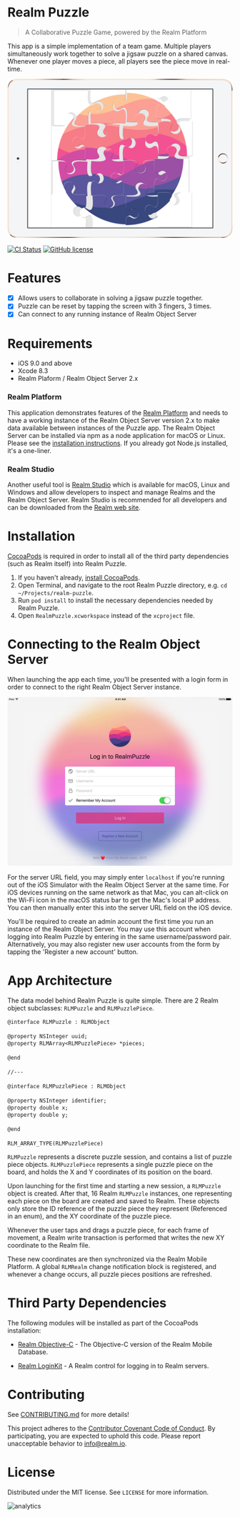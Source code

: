 # Realm Puzzle
> A Collaborative Puzzle Game, powered by the Realm Platform

This app is a simple implementation of a team game. Multiple players simultaneously work together to solve a jigsaw puzzle on a shared canvas. Whenever one player moves a piece, all players see the piece move in real-time.

![Realm Puzzle](screenshot.jpg)

[![CI Status](http://img.shields.io/travis/realm-demos/realm-puzzle.svg?style=flat)](http://api.travis-ci.org/realm-demos/realm-puzzle.svg)
[![GitHub license](https://img.shields.io/badge/license-Apache-blue.svg)](https://raw.githubusercontent.com/realm-demos/realm-puzzle/master/LICENSE)

# Features

- [x] Allows users to collaborate in solving a jigsaw puzzle together.
- [x] Puzzle can be reset by tapping the screen with 3 fingers, 3 times.
- [x] Can connect to any running instance of Realm Object Server

# Requirements

- iOS 9.0 and above
- Xcode 8.3
- Realm Plaform / Realm Object Server 2.x


### Realm Platform

This application demonstrates features of the [Realm Platform](https://realm.io/products/realm-platform/) and needs to have a working instance of the Realm Object Server version 2.x to make data available between instances of the Puzzle app. The Realm Object Server can be installed via npm as a node application for macOS or Linux. Please see the [installation instructions](https://realm.io/docs/get-started/installation/developer-edition/). If you already got Node.js installed, it's a one-liner.

### Realm Studio
Another useful tool is [Realm Studio](https://realm.io/products/realm-studio/) which is available for macOS, Linux and Windows and allow developers to inspect and manage Realms and the Realm Object Server. Realm Studio is recommended for all developers and can be downloaded from the [Realm web site](https://realm.io/products/realm-studio/).


# Installation

[CocoaPods](http://cocoapods.org/) is required in order to install all of the third party dependencies (such as Realm itself) into Realm Puzzle.

1. If you haven't already, [install CocoaPods](https://guides.cocoapods.org/using/getting-started.html).
2. Open Terminal, and navigate to the root Realm Puzzle directory, e.g. `cd ~/Projects/realm-puzzle`.
3. Run `pod install` to install the necessary dependencies needed by Realm Puzzle.
4. Open `RealmPuzzle.xcworkspace` instead of the `xcproject` file.

# Connecting to the Realm Object Server

When launching the app each time, you'll be presented with a login form in order to connect to the right Realm Object Server instance.

![Realm Puzzle](login.jpg)

For the server URL field, you may simply enter `localhost` if you're running out of the iOS Simulator with the Realm Object Server at the same time. For iOS devices running on the same network as that Mac, you can alt-click on the Wi-Fi icon in the macOS status bar to get the Mac's local IP address. You can then manually enter this into the server URL field on the iOS device.

You'll be required to create an admin account the first time you run an instance of the Realm Object Server. You may use this account when logging into Realm Puzzle by entering in the same username/password pair. Alternatively, you may also register new user accounts from the form by tapping the 'Register a new account' button.

# App Architecture

The data model behind Realm Puzzle is quite simple. There are 2 Realm object subclasses: `RLMPuzzle` and `RLMPuzzlePiece`.

```objc
@interface RLMPuzzle : RLMObject

@property NSInteger uuid;
@property RLMArray<RLMPuzzlePiece> *pieces;

@end

//---

@interface RLMPuzzlePiece : RLMObject

@property NSInteger identifier;
@property double x;
@property double y;

@end

RLM_ARRAY_TYPE(RLMPuzzlePiece)
```

`RLMPuzzle` represents a discrete puzzle session, and contains a list of puzzle piece objects. `RLMPuzzlePiece` represents a single puzzle piece on the board, and holds the X and Y coordinates of its position on the board.

Upon launching for the first time and starting a new session, a `RLMPuzzle` object is created. After that, 16 Realm `RLMPuzzle` instances, one representing each piece on the board are created and saved to Realm. These objects only store the ID reference of the puzzle piece they represent (Referenced in an enum), and the XY coordinate of the puzzle piece.

Whenever the user taps and drags a puzzle piece, for each frame of movement, a Realm write transaction is performed that writes the new XY coordinate to the Realm file.

These new coordinates are then synchronized via the Realm Mobile Platform. A global `RLMRealm` change notification block is registered, and whenever a change occurs, all puzzle pieces positions are refreshed.

# Third Party Dependencies

The following modules will be installed as part of the CocoaPods installation:

- [Realm Objective-C](https://realm.io) - The Objective-C version of the Realm Mobile Database.

- [Realm LoginKit](https://github.com/realm-demos/realm-loginkit) - A Realm control for logging in to Realm servers.

# Contributing

See [CONTRIBUTING.md](CONTRIBUTING.md) for more details!

This project adheres to the [Contributor Covenant Code of Conduct](https://realm.io/conduct/). By participating, you are expected to uphold this code. Please report unacceptable behavior to [info@realm.io](mailto:info@realm.io).

# License

Distributed under the MIT license. See ``LICENSE`` for more information.

![analytics](https://ga-beacon.appspot.com/UA-50247013-2/{{repo_name}}/README?pixel)
